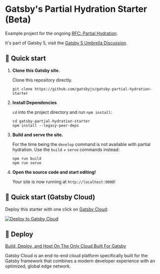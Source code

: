 # Gatsby's Partial Hydration Starter (Beta)

Example project for the ongoing [RFC: Partial Hydration](https://github.com/gatsbyjs/gatsby/discussions/36608).

It's part of Gatsby 5, visit the [Gatsby 5 Umbrella Discussion](https://github.com/gatsbyjs/gatsby/discussions/36609).

## 🚀 Quick start

1.  **Clone this Gatsby site.**

    Clone this repository directly.

    ```shell
    git clone https://github.com/gatsbyjs/gatsby-partial-hydration-starter
    ```

1.  **Install Dependencies**

    `cd` into the project directory and run `npm install`:

    ```shell
    cd gatsby-partial-hydration-starter
    npm install --legacy-peer-deps
    ```

1.  **Build and serve the site.**

    For the time being the `develop` command is not available with partial hydration. Use the `build` + `serve` commands instead:

    ```shell
    npm run build
    npm run serve
    ```

1.  **Open the source code and start editing!**

    Your site is now running at `http://localhost:9000`!

## 🚀 Quick start (Gatsby Cloud)

Deploy this starter with one click on [Gatsby Cloud](https://www.gatsbyjs.com/cloud/):

[<img src="https://www.gatsbyjs.com/deploynow.svg" alt="Deploy to Gatsby Cloud">](https://www.gatsbyjs.com/dashboard/deploynow?url=https://github.com/gatsbyjs/gatsby-partial-hydration-starter)

## 💫 Deploy

[Build, Deploy, and Host On The Only Cloud Built For Gatsby](https://www.gatsbyjs.com/products/cloud/)

Gatsby Cloud is an end-to-end cloud platform specifically built for the Gatsby framework that combines a modern developer experience with an optimized, global edge network.
